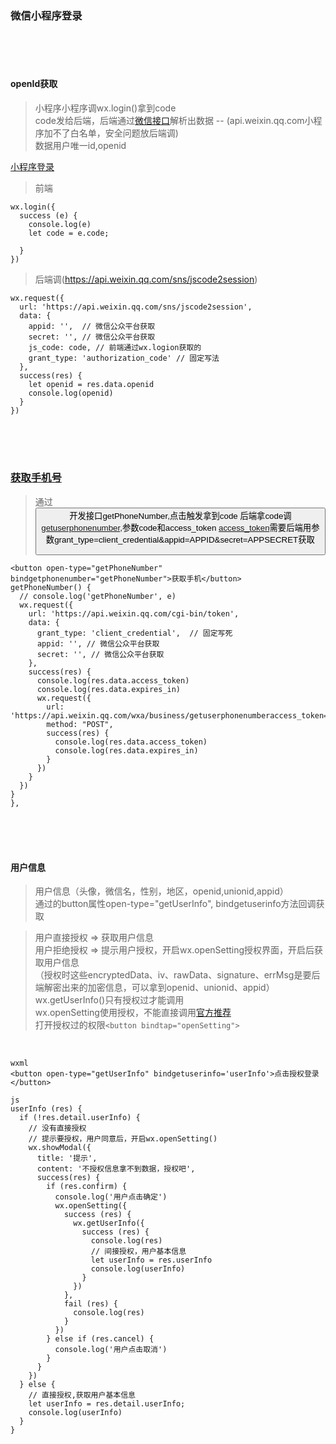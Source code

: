 ﻿### 微信小程序登录


<br/><br/><br/>
#### openId获取
> 小程序小程序调wx.login()拿到code<br/>
> code发给后端，后端通过[微信接口](https://api.weixin.qq.com/sns/jscode2session)解析出数据   -- (api.weixin.qq.com小程序加不了白名单，安全问题放后端调)<br/>
> 数据用户唯一id,openid<br/>

[小程序登录](https://developers.weixin.qq.com/miniprogram/dev/framework/open-ability/login.html)
<br/>
> 前端

```
wx.login({
  success (e) {
    console.log(e)
    let code = e.code;
    
  }
})
```
> 后端调(https://api.weixin.qq.com/sns/jscode2session)

```
wx.request({
  url: 'https://api.weixin.qq.com/sns/jscode2session',
  data: {
    appid: '',  // 微信公众平台获取
    secret: '', // 微信公众平台获取
    js_code: code, // 前端通过wx.logion获取的
    grant_type: 'authorization_code' // 固定写法
  },
  success(res) {
    let openid = res.data.openid
    console.log(openid)
  }
})
```





<br/><br/><br/>

### [获取手机号](https://developers.weixin.qq.com/miniprogram/dev/framework/open-ability/getPhoneNumber.html)
> 通过<button>开发接口getPhoneNumber,点击触发拿到code
> 后端拿code调[getuserphonenumber](https://developers.weixin.qq.com/miniprogram/dev/api-backend/open-api/phonenumber/phonenumber.getPhoneNumber.html),参数code和access_token
> [access_token](https://developers.weixin.qq.com/miniprogram/dev/api-backend/open-api/access-token/auth.getAccessToken.html)需要后端用参数grant_type=client_credential&appid=APPID&secret=APPSECRET获取


  ```
  <button open-type="getPhoneNumber" bindgetphonenumber="getPhoneNumber">获取手机</button>
  getPhoneNumber() {
    // console.log('getPhoneNumber', e)
    wx.request({
      url: 'https://api.weixin.qq.com/cgi-bin/token',
      data: {
        grant_type: 'client_credential',  // 固定写死
        appid: '', // 微信公众平台获取
        secret: '', // 微信公众平台获取
      },
      success(res) {
        console.log(res.data.access_token)
        console.log(res.data.expires_in)
        wx.request({
          url: 'https://api.weixin.qq.com/wxa/business/getuserphonenumberaccess_token='+res.data.access_token+'&code='+e.detail.code,
          method: "POST",
          success(res) {
            console.log(res.data.access_token)
            console.log(res.data.expires_in)
          }
        })
      }
    })
  }
  },
  ```



<br/><br/><br/>
#### 用户信息
> 用户信息（头像，微信名，性别，地区，openid,unionid,appid）<br/>
> 通过的button属性open-type="getUserInfo", bindgetuserinfo方法回调获取<br/>


> 用户直接授权 => 获取用户信息<br/>
> 用户拒绝授权 => 提示用户授权，开启wx.openSetting授权界面，开启后获取用户信息 <br/>
> （授权时这些encryptedData、iv、rawData、signature、errMsg是要后端解密出来的加密信息，可以拿到openid、unionid、appid）<br/>
> wx.getUserInfo()只有授权过才能调用<br/>
> wx.openSetting使用授权，不能直接调用[官方推荐](https://developers.weixin.qq.com/community/develop/doc/000cea2305cc5047af5733de751008)     <br/>
> 打开授权过的权限``<button bindtap="openSetting">``<br/>
<br/>

```
wxml
<button open-type="getUserInfo" bindgetuserinfo='userInfo'>点击授权登录</button>

js
userInfo (res) {
  if (!res.detail.userInfo) {
    // 没有直接授权
    // 提示要授权，用户同意后，开启wx.openSetting()
    wx.showModal({
      title: '提示',
      content: '不授权信息拿不到数据，授权吧',
      success(res) {
        if (res.confirm) {
          console.log('用户点击确定')
          wx.openSetting({
            success (res) {
              wx.getUserInfo({
                success (res) {
                  console.log(res)
                  // 间接授权，用户基本信息
                  let userInfo = res.userInfo
                  console.log(userInfo)
                }
              })
            },
            fail (res) {
              console.log(res)
            }
          })
        } else if (res.cancel) {
          console.log('用户点击取消')
        }
      }
    })
  } else {
    // 直接授权,获取用户基本信息
    let userInfo = res.detail.userInfo;
    console.log(userInfo)
  }
}
```






